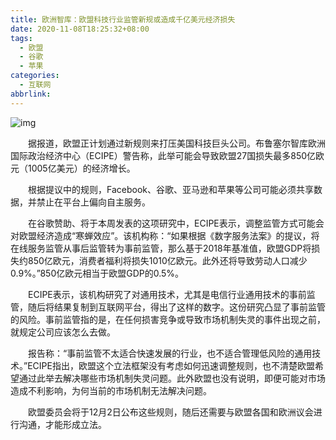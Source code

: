 ```yaml
---
title: 欧洲智库：欧盟科技行业监管新规或造成千亿美元经济损失
date: 2020-11-08T18:25:32+08:00
tags:
  - 欧盟
  - 谷歌
  - 苹果
categories:
  - 互联网
abbrlink:
---
```


![img](https://cdn.jsdelivr.net/gh/yakeing/Documentation@main/Hexo/images/8bac-kcaeqzx9502362.jpg)

　　据报道，欧盟正计划通过新规则来打压美国科技巨头公司。布鲁塞尔智库欧洲国际政治经济中心（ECIPE）警告称，此举可能会导致欧盟27国损失最多850亿欧元（1005亿美元）的经济增长。

　　根据提议中的规则，Facebook、谷歌、亚马逊和苹果等公司可能必须共享数据，并禁止在平台上偏向自主服务。

　　在谷歌赞助、将于本周发表的这项研究中，ECIPE表示，调整监管方式可能会对欧盟经济造成“寒蝉效应”。该机构称：“如果根据《数字服务法案》的提议，将在线服务监管从事后监管转为事前监管，那么基于2018年基准值，欧盟GDP将损失约850亿欧元，消费者福利将损失1010亿欧元。此外还将导致劳动人口减少0.9%。”850亿欧元相当于欧盟GDP的0.5%。

　　ECIPE表示，该机构研究了对通用技术，尤其是电信行业通用技术的事前监管，随后将结果复制到互联网平台，得出了这样的数字。这份研究凸显了事前监管的风险。事前监管指的是，在任何损害竞争或导致市场机制失灵的事件出现之前，就规定公司应该怎么去做。

　　报告称：“事前监管不太适合快速发展的行业，也不适合管理低风险的通用技术。”ECIPE指出，欧盟这个立法框架没有考虑如何迅速调整规则，也不清楚欧盟希望通过此举去解决哪些市场机制失灵问题。此外欧盟也没有说明，即便可能对市场造成不利影响，为何当前的市场机制无法解决问题。

　　欧盟委员会将于12月2日公布这些规则，随后还需要与欧盟各国和欧洲议会进行沟通，才能形成立法。